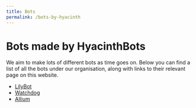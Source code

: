 ```yaml
---
title: Bots
permalink: /bots-by-hyacinth
---
```

# Bots made by HyacinthBots

We aim to make lots of different bots as time goes on. Below you can find a list of all the bots under our organisation,
along with links to their relevant page on this website.

* [LilyBot](docs/bots/lily/about-lily.md)
* [Watchdog](docs/bots/watchdog/about-watchdog.md)
* [Allium](docs/bots/allium/about-allium.md)
